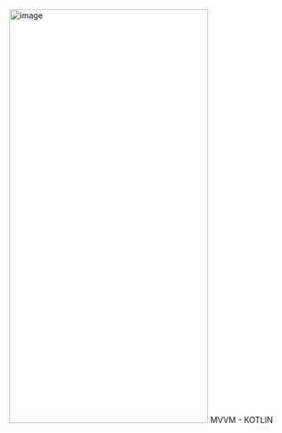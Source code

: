 <img width="348" height="726" alt="image" src="https://github.com/user-attachments/assets/74c9eefd-369d-493e-a44d-5679caad9978" />
MVVM - KOTLIN
